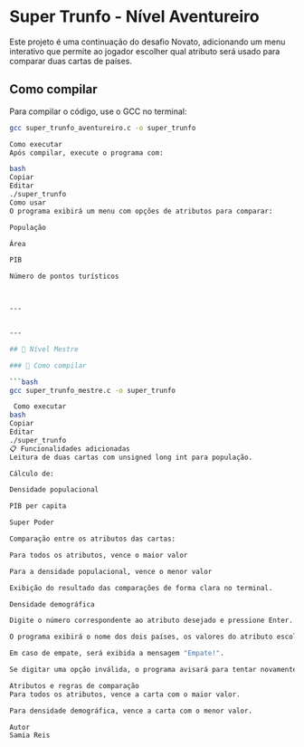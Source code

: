 # Super Trunfo - Nível Aventureiro

Este projeto é uma continuação do desafio Novato, adicionando um menu interativo que permite ao jogador escolher qual atributo será usado para comparar duas cartas de países.

## Como compilar

Para compilar o código, use o GCC no terminal:

```bash
gcc super_trunfo_aventureiro.c -o super_trunfo

Como executar
Após compilar, execute o programa com:

bash
Copiar
Editar
./super_trunfo
Como usar
O programa exibirá um menu com opções de atributos para comparar:

População

Área

PIB

Número de pontos turísticos



---


---

## 🚀 Nível Mestre

### 🔧 Como compilar

```bash
gcc super_trunfo_mestre.c -o super_trunfo

 Como executar
bash
Copiar
Editar
./super_trunfo
📋 Funcionalidades adicionadas
Leitura de duas cartas com unsigned long int para população.

Cálculo de:

Densidade populacional

PIB per capita

Super Poder

Comparação entre os atributos das cartas:

Para todos os atributos, vence o maior valor

Para a densidade populacional, vence o menor valor

Exibição do resultado das comparações de forma clara no terminal.

Densidade demográfica

Digite o número correspondente ao atributo desejado e pressione Enter.

O programa exibirá o nome dos dois países, os valores do atributo escolhido, e indicará qual carta venceu.

Em caso de empate, será exibida a mensagem "Empate!".

Se digitar uma opção inválida, o programa avisará para tentar novamente.

Atributos e regras de comparação
Para todos os atributos, vence a carta com o maior valor.

Para densidade demográfica, vence a carta com o menor valor.

Autor
Samia Reis
